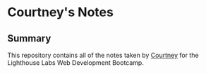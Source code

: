 # Courtney's Notes

## Summary

This repository contains all of the notes taken by [Courtney](https://github.com/courtamos) for the Lighthouse Labs Web Development Bootcamp.

